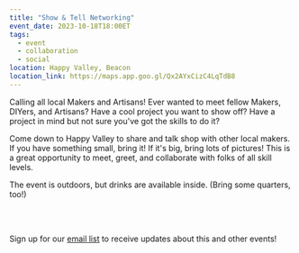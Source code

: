 ```yaml
---
title: "Show & Tell Networking"
event_date: 2023-10-18T18:00ET
tags:
  - event
  - collaboration
  - social
location: Happy Valley, Beacon
location_link: https://maps.app.goo.gl/Qx2AYxCizC4LqTdB8
---
```


Calling all local Makers and Artisans!  Ever wanted to meet fellow Makers, DIYers, and Artisans?  Have a cool project you want to show off?  Have a project in mind but not sure you've got the skills to do it?

Come down to Happy Valley to share and talk shop with other local makers.  If you have something small, bring it!  If it's big, bring lots of pictures!  This is a great opportunity to meet, greet, and collaborate with folks of all skill levels.

The event is outdoors, but drinks are available inside. (Bring some quarters, too!)

<br/><br/> 

Sign up for our [email list]({{site.email_list_signup}}) to receive updates about this and other events!